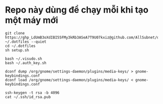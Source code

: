 # Repo này dùng để chạy mỗi khi tạo một máy mới
```
git clone https://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@github.com/AllSubnet/dotfiles.git ~/.dotfiles --quiet
cd ~/.dotfiles
sh setup.sh
```

```
bash ~/.visudo.sh
bash ~/.auth_key.sh
```

```
dconf dump /org/gnome/settings-daemon/plugins/media-keys/ > gnome-keybindings.conf
dconf load /org/gnome/settings-daemon/plugins/media-keys/ < gnome-keybindings.conf
```

```
ssh-keygen -t rsa -b 4096
cat ~/.ssh/id_rsa.pub
```
